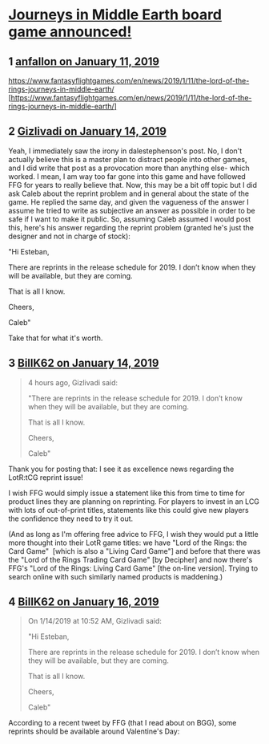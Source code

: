 # [Journeys in Middle Earth board game announced!](https://community.fantasyflightgames.com/topic/289025-journeys-in-middle-earth-board-game-announced/)

## 1 [anfallon on January 11, 2019](https://community.fantasyflightgames.com/topic/289025-journeys-in-middle-earth-board-game-announced/?do=findComment&comment=3588531)

https://www.fantasyflightgames.com/en/news/2019/1/11/the-lord-of-the-rings-journeys-in-middle-earth/ [https://www.fantasyflightgames.com/en/news/2019/1/11/the-lord-of-the-rings-journeys-in-middle-earth/]

## 2 [Gizlivadi on January 14, 2019](https://community.fantasyflightgames.com/topic/289025-journeys-in-middle-earth-board-game-announced/?do=findComment&comment=3590804)

Yeah, I immediately saw the irony in dalestephenson's post. No, I don't actually believe this is a master plan to distract people into other games, and I did write that post as a provocation more than anything else- which worked. I mean, I am way too far gone into this game and have followed FFG for years to really believe that. Now, this may be a bit off topic but I did ask Caleb about the reprint problem and in general about the state of the game. He replied the same day, and given the vagueness of the answer I assume he tried to write as subjective an answer as possible in order to be safe if I want to make it public. So, assuming Caleb assumed I would post this, here's his answer regarding the reprint problem (granted he's just the designer and not in charge of stock):

"Hi Esteban,

There are reprints in the release schedule for 2019. I don’t know when they will be available, but they are coming.

That is all I know.

Cheers,

Caleb"

Take that for what it's worth.

## 3 [BillK62 on January 14, 2019](https://community.fantasyflightgames.com/topic/289025-journeys-in-middle-earth-board-game-announced/?do=findComment&comment=3591313)

> 4 hours ago, Gizlivadi said:
> 
> "There are reprints in the release schedule for 2019. I don’t know when they will be available, but they are coming.
> 
> That is all I know.
> 
> Cheers,
> 
> Caleb"

Thank you for posting that: I see it as excellence news regarding the LotR:tCG reprint issue!

I wish FFG would simply issue a statement like this from time to time for product lines they are planning on reprinting. For players to invest in an LCG with lots of out-of-print titles, statements like this could give new players the confidence they need to try it out.

(And as long as I'm offering free advice to FFG, I wish they would put a little more thought into their LotR game titles: we have "Lord of the Rings: the Card Game"  [which is also a "Living Card Game"] and before that there was the "Lord of the Rings Trading Card Game" [by Decipher] and now there's FFG's "Lord of the Rings: Living Card Game" [the on-line version]. Trying to search online with such similarly named products is maddening.)

## 4 [BillK62 on January 16, 2019](https://community.fantasyflightgames.com/topic/289025-journeys-in-middle-earth-board-game-announced/?do=findComment&comment=3592836)

> On ‎1‎/‎14‎/‎2019 at 10:52 AM, Gizlivadi said:
> 
> "Hi Esteban,
> 
> There are reprints in the release schedule for 2019. I don’t know when they will be available, but they are coming.
> 
> That is all I know.
> 
> Cheers,
> 
> Caleb"

According to a recent tweet by FFG (that I read about on BGG), some reprints should be available around Valentine's Day:



 

